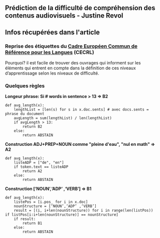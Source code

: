 ## Prédiction de la difficulté de compréhension des contenus audiovisuels - Justine Revol
## Infos récupérées dans l'article

### Reprise des étiquettes du  [Cadre Européen Commun de Référence pour les Langues](https://eduscol.education.fr/1971/cadre-europeen-commun-de-reference-pour-les-langues-cecrl) (CECRL)
Pourquoi? il est facile de trouver des ouvrages qui informent sur les éléments qui entrent en compte dans la définition de ces niveaux d’apprentissage selon les niveaux de difficulté.

### Quelques règles
**Longeur phrase: Si # words in sentence > 13 => B2**
```
def avg_length(x):
	lengthList = [len(s) for s in x.doc.sents] # avec docs.sents = phrase du document
	avgLength = sum(lengthList) / len(lengthList)
	if avgLength > 13:
		return B2
	else:
		return ABSTAIN
````
**Construction ADJ+PREP+NOUN comme "pleine d'eau", "nul en math" => A2**
```
def avg_length(x):
	listeADP = ["de", "en"]
	if token.text == listeADP
		return A2
	else:
		return ABSTAIN
````
**Construction [‘NOUN’,‘ADP’ ,‘VERB’] => B1**
```
def avg_length(x):
	listePos = [i.pos_ for i in x.doc]
	nounStructure = [‘NOUN’,‘ADP’ ,‘VERB’]
	result = [(i, i+len(nounStructure)) for i in range(len(listPos)) 	if listPos[i:i+len(nounStructure)] == nounStructure]
	if result:
		return B1
	else:
		return ABSTAIN
```
  
